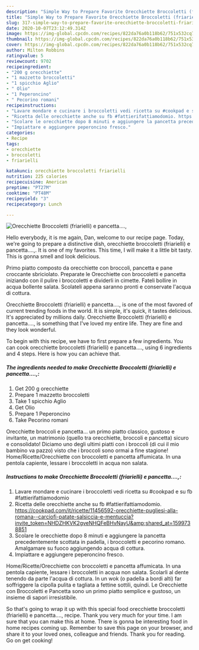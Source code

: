 ```yaml
---
description: "Simple Way to Prepare Favorite Orecchiette Broccoletti (friarielli) e pancetta....,"
title: "Simple Way to Prepare Favorite Orecchiette Broccoletti (friarielli) e pancetta....,"
slug: 317-simple-way-to-prepare-favorite-orecchiette-broccoletti-friarielli-e-pancetta
date: 2020-10-07T23:12:49.314Z
image: https://img-global.cpcdn.com/recipes/822da76a0b118b62/751x532cq70/orecchiette-broccoletti-friarielli-e-pancetta-recipe-main-photo.jpg
thumbnail: https://img-global.cpcdn.com/recipes/822da76a0b118b62/751x532cq70/orecchiette-broccoletti-friarielli-e-pancetta-recipe-main-photo.jpg
cover: https://img-global.cpcdn.com/recipes/822da76a0b118b62/751x532cq70/orecchiette-broccoletti-friarielli-e-pancetta-recipe-main-photo.jpg
author: Milton Robbins
ratingvalue: 5
reviewcount: 9702
recipeingredient:
- "200 g orecchiette"
- "1 mazzetto broccoletti"
- "1 spicchio Aglio"
- " Olio"
- "1 Peperoncino"
- " Pecorino romani"
recipeinstructions:
- "Lavare mondare e cucinare i broccoletti vedi ricetta su #cookpad e su fb #fattierifattiamodomio"
- "Ricetta delle orecchiette anche su fb #fattierifattiamodomio. https://cookpad.com/it/ricette/11456592-orecchiette-pugliesi-alla-romana--carciofi-patate-salsiccia-e-mentuccia?invite_token=NHDZHKVK2gveNHQFeBHvNayU&amp;shared_at=1599738851"
- "Scolare le orecchiette dopo 8 minuti e aggiungere la pancetta precedentemente scottata in padella, i broccoletti e pecorino romano. Amalgamare su fuoco aggiungendo acqua di cottura."
- "Impiattare e aggiungere peperoncino fresco."
categories:
- Recipe
tags:
- orecchiette
- broccoletti
- friarielli

katakunci: orecchiette broccoletti friarielli 
nutrition: 225 calories
recipecuisine: American
preptime: "PT27M"
cooktime: "PT48M"
recipeyield: "3"
recipecategory: Lunch

---
```



![Orecchiette Broccoletti (friarielli) e pancetta....,](https://img-global.cpcdn.com/recipes/822da76a0b118b62/751x532cq70/orecchiette-broccoletti-friarielli-e-pancetta-recipe-main-photo.jpg)

Hello everybody, it is me again, Dan, welcome to our recipe page. Today, we're going to prepare a distinctive dish, orecchiette broccoletti (friarielli) e pancetta....,. It is one of my favorites. This time, I will make it a little bit tasty. This is gonna smell and look delicious.

Primo piatto composto da orecchiette con broccoli, pancetta e pane croccante sbriciolato. Preparate le Orecchiette con broccoletti e pancetta iniziando con il pulire i broccoletti e dividerli in cimette. Fateli bollire in acqua bollente salata. Scolateli appena saranno pronti e conservate l&#39;acqua di cottura.

Orecchiette Broccoletti (friarielli) e pancetta...., is one of the most favored of current trending foods in the world. It is simple, it's quick, it tastes delicious. It's appreciated by millions daily. Orecchiette Broccoletti (friarielli) e pancetta...., is something that I've loved my entire life. They are fine and they look wonderful.


To begin with this recipe, we have to first prepare a few ingredients. You can cook orecchiette broccoletti (friarielli) e pancetta...., using 6 ingredients and 4 steps. Here is how you can achieve that.

<!--inarticleads1-->

##### The ingredients needed to make Orecchiette Broccoletti (friarielli) e pancetta....,:

1. Get 200 g orecchiette
1. Prepare 1 mazzetto broccoletti
1. Take 1 spicchio Aglio
1. Get  Olio
1. Prepare 1 Peperoncino
1. Take  Pecorino romani


Orecchiette broccoli e pancetta… un primo piatto classico, gustoso e invitante, un matrimonio (quello tra orecchiette, broccoli e pancetta) sicuro e consolidato! Diciamo uno degli ultimi piatti con i broccoli (di cui il mio bambino va pazzo) visto che i broccoli sono ormai a fine stagione! Home/Ricette/Orecchiette con broccoletti e pancetta affumicata. In una pentola capiente, lessare i broccoletti in acqua non salata. 

<!--inarticleads2-->

##### Instructions to make Orecchiette Broccoletti (friarielli) e pancetta....,:

1. Lavare mondare e cucinare i broccoletti vedi ricetta su #cookpad e su fb #fattierifattiamodomio
1. Ricetta delle orecchiette anche su fb #fattierifattiamodomio. https://cookpad.com/it/ricette/11456592-orecchiette-pugliesi-alla-romana--carciofi-patate-salsiccia-e-mentuccia?invite_token=NHDZHKVK2gveNHQFeBHvNayU&amp;shared_at=1599738851
1. Scolare le orecchiette dopo 8 minuti e aggiungere la pancetta precedentemente scottata in padella, i broccoletti e pecorino romano. Amalgamare su fuoco aggiungendo acqua di cottura.
1. Impiattare e aggiungere peperoncino fresco.


Home/Ricette/Orecchiette con broccoletti e pancetta affumicata. In una pentola capiente, lessare i broccoletti in acqua non salata. Scolarli al dente tenendo da parte l&#39;acqua di cottura. In un wok (o padella a bordi alti) far soffriggere la cipolla pulita e tagliata a fettine sottili, quindi. Le Orecchiette con Broccoletti e Pancetta sono un primo piatto semplice e gustoso, un insieme di sapori irresistibile. 

So that's going to wrap it up with this special food orecchiette broccoletti (friarielli) e pancetta...., recipe. Thank you very much for your time. I am sure that you can make this at home. There is gonna be interesting food in home recipes coming up. Remember to save this page on your browser, and share it to your loved ones, colleague and friends. Thank you for reading. Go on get cooking!
